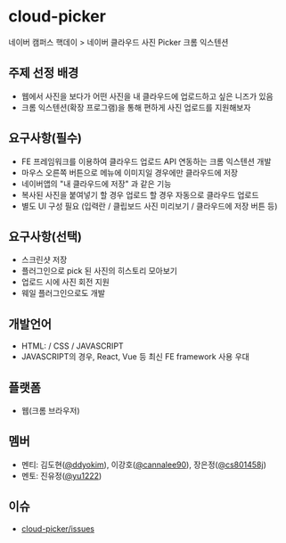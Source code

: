 # cloud-picker

네이버 캠퍼스 핵데이 > 네이버 클라우드 사진 Picker 크롬 익스텐션

## 주제 선정 배경

* 웹에서 사진을 보다가 어떤 사진을 내 클라우드에 업로드하고 싶은 니즈가 있음
* 크롬 익스텐션(확장 프로그램)을 통해 편하게 사진 업로드를 지원해보자

## 요구사항(필수)

* FE 프레임워크를 이용하여 클라우드 업로드 API 연동하는 크롬 익스텐션 개발
* 마우스 오른쪽 버튼으로 메뉴에 이미지일 경우에만 클라우드에 저장
* 네이버앱의 "내 클라우드에 저장" 과 같은 기능
* 복사된 사진을 붙여넣기 할 경우 업로드 할 경우 자동으로 클라우드 업로드
* 별도 UI 구성 필요 (입력란 / 클립보드 사진 미리보기 / 클라우드에 저장 버튼 등)

## 요구사항(선택)

* 스크린샷 저장
* 플러그인으로 pick 된 사진의 히스토리 모아보기
* 업로드 시에 사진 회전 지원
* 웨일 플러그인으로도 개발

## 개발언어

* HTML: / CSS / JAVASCRIPT
* JAVASCRIPT의 경우, React, Vue 등 최신 FE framework 사용 우대

## 플랫폼

* 웹(크롬 브라우저)

## 멤버

* 멘티: 김도현([@ddyokim](https://github.com/ddyokim)), 이강호([@cannalee90](https://github.com/cannalee90)), 장은정([@cs801458j](https://github.com/cs801458j))
* 멘토: 진유정([@yu1222](https://github.com/yu1222))

## 이슈

* [cloud-picker/issues](https://github.com/NAVER-CAMPUS-HACKDAY/cloud-picker/issues)
